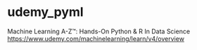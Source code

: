 # udemy_pyml
Machine Learning A-Z™: Hands-On Python & R In Data Science
https://www.udemy.com/machinelearning/learn/v4/overview
